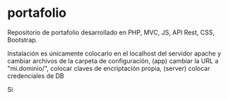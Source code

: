 # portafolio

Repositorio de portafolio desarrollado en PHP, MVC, JS, API Rest, CSS, Bootstrap.

Instalación es únicamente colocarlo en el localhost del servidor apache y cambiar archivos de la carpeta de configuración, (app) cambiar la URL a "mi.dominio/", colocar claves de encriptación propia,  (server) colocar credenciales de DB


Si
